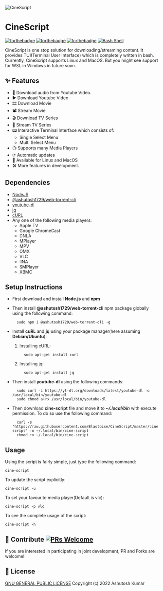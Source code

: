 ![CineScript](https://socialify.git.ci/Blastoise/CineScript/image?description=1&descriptionEditable=CLI%20tool%20for%20streaming%2Fdownloading%20content.&font=Raleway&issues=1&language=1&owner=1&pattern=Signal&pulls=1&stargazers=1&theme=Dark)

# CineScript

[![forthebadge](https://forthebadge.com/images/badges/open-source.svg)](https://forthebadge.com)
[![forthebadge](https://forthebadge.com/images/badges/built-with-love.svg)](https://forthebadge.com)
[![forthebadge](https://forthebadge.com/images/badges/built-with-swag.svg)](https://forthebadge.com)
[![Bash Shell](https://img.shields.io/static/v1?label=MADE%20WITH&message=BASH&color=red&style=for-the-badge&logo=gnu-bash)](https://shields.io/)

CineScript is one stop solution for downloading/streaming content. It provides TUI(Terminal User Interface) which is completely written in bash. Currently, CineScript supports Linux and MacOS. But you might see support for WSL in Windows in future soon.

## ✨ Features

- 🎵 Download audio from Youtube Video.
- ▶️ Download Youtube Video
- 🎞️ Download Movie
- 📽️ Stream Movie
- 🎬 Download TV Series
- 🍿 Stream TV Series
- 📟 Interactive Terminal Interface which consists of:
  - Single Select Menu
  - Multi Select Menu
- 📺 Supports many Media Players
- ⟳ Automatic updates￻￻
- 🚀 Available for Linux and MacOS
- 🛠️ More features in development.

## Dependencies

- [NodeJS](https://nodejs.org/en/download/)
- [@ashutosh1729/web-torrent-cli](https://www.npmjs.com/package/@ashutosh1729/web-torrent-cli)
- [youtube-dl](https://github.com/ytdl-org/youtube-dl/)
- [jq](https://github.com/stedolan/jq)
- [cURL](https://curl.se/)
- Any one of the following media players:
  - Apple TV
  - Google ChromeCast
  - DNLA
  - MPlayer
  - MPV
  - OMX
  - VLC
  - IINA
  - SMPlayer
  - XBMC

## Setup Instructions

- First download and install **Node.js** and **npm**
- Then install **@ashutosh1729/web-torrent-cli** npm package globally using the following command:

        sudo npm i @ashutosh1729/web-torrent-cli -g

- Install **cuRL** and **jq** using your package manager(here assuming **Debian/Ubuntu**):

  1.  Installing cURL:

            sudo apt-get install curl

  2.  Installing jq:

            sudo apt-get install jq


- Then install **youtube-dl** using the following commands:

        sudo curl -L https://yt-dl.org/downloads/latest/youtube-dl -o /usr/local/bin/youtube-dl
        sudo chmod a+rx /usr/local/bin/youtube-dl

- Then download **cine-script** file and move it to **_~/.local/bin_** with execute permission. To do so use the following command:

        curl -s 'https://raw.githubusercontent.com/Blastoise/CineScript/master/cine-script' -o ~/.local/bin/cine-script
        chmod +x ~/.local/bin/cine-script

## Usage

Using the script is fairly simple, just type the following command:

    cine-script

To update the script explicitly:

    cine-script -u

To set your favourite media player(Default is vlc):

    cine-script -p vlc

To see the complete usage of the script:

    cine-script -h

## 🤝 Contribute [![PRs Welcome](https://img.shields.io/badge/PRs-welcome-brightgreen.svg?style=flat)](http://makeapullrequest.com)

If you are interested in participating in joint development, PR and Forks are welcome!

## 📜 License

[GNU GENERAL PUBLIC LICENSE](LICENSE) Copyright (c) 2022 Ashutosh Kumar
